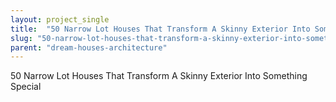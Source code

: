 ```yaml
---
layout: project_single
title:  "50 Narrow Lot Houses That Transform A Skinny Exterior Into Something Special"
slug: "50-narrow-lot-houses-that-transform-a-skinny-exterior-into-something-special"
parent: "dream-houses-architecture"
---
```

50 Narrow Lot Houses That Transform A Skinny Exterior Into Something Special